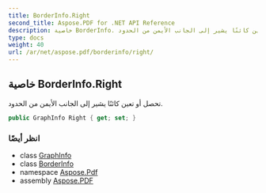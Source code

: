 ```yaml
---
title: BorderInfo.Right
second_title: Aspose.PDF for .NET API Reference
description: خاصية BorderInfo. تحصل أو تعين كائنًا يشير إلى الجانب الأيمن من الحدود
type: docs
weight: 40
url: /ar/net/aspose.pdf/borderinfo/right/
---
```

## خاصية BorderInfo.Right

تحصل أو تعين كائنًا يشير إلى الجانب الأيمن من الحدود.

```csharp
public GraphInfo Right { get; set; }
```

### انظر أيضًا

* class [GraphInfo](../../graphinfo/)
* class [BorderInfo](../)
* namespace [Aspose.Pdf](../../../aspose.pdf/)
* assembly [Aspose.PDF](../../../)